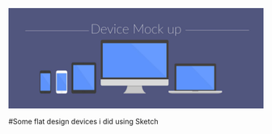 <p align='center'>
  <img src='./mockups-devices.jpg' />
</p>

#Some flat design devices i did using Sketch
